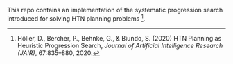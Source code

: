 This repo contains an implementation of the systematic progression search introduced for solving HTN planning problems [^1].


[^1]: Höller, D., Bercher, P., Behnke, G., & Biundo, S. (2020) HTN Planning as Heuristic Progression Search, _Journal of Artificial Intelligence Research (JAIR)_, 67:835–880, 2020.